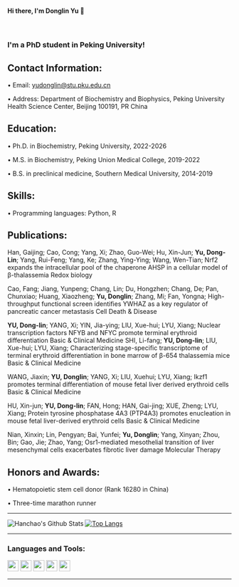 #### Hi there, I'm Donglin Yu  👋

<br />


### I'm a PhD student in Peking University!

## Contact Information:
 •	Email: yudonglin@stu.pku.edu.cn
 
 
 •	Address: Department of Biochemistry and Biophysics, Peking University Health Science Center, Beijing 100191, PR China
## Education:
 •	Ph.D. in Biochemistry, Peking University, 2022-2026
 
 •	M.S. in Biochemistry, Peking Union Medical College, 2019-2022
 
 •	B.S. in preclinical medicine, Southern Medical University, 2014-2019
## Skills:
•	Programming languages: Python, R
## Publications:


Han, Gaijing; Cao, Cong; Yang, Xi; Zhao, Guo-Wei; Hu, Xin-Jun; **Yu, Dong-Lin**; Yang, Rui-Feng; Yang, Ke; Zhang, Ying-Ying; Wang, Wen-Tian; 	Nrf2 expands the intracellular pool of the chaperone AHSP in a cellular model of β-thalassemia	Redox biology

Cao, Fang; Jiang, Yunpeng; Chang, Lin; Du, Hongzhen; Chang, De; Pan, Chunxiao; Huang, Xiaozheng; **Yu, Donglin**; Zhang, Mi; Fan, Yongna; 	High-throughput functional screen identifies YWHAZ as a key regulator of pancreatic cancer metastasis	Cell Death & Disease

**YU, Dong-lin**; YANG, Xi; YIN, Jia-ying; LIU, Xue-hui; LYU, Xiang; 	Nuclear transcription factors NFYB and NFYC promote terminal erythroid differentiation	Basic & Clinical Medicine
SHI, Li-fang; **YU, Dong-lin**; LIU, Xue-hui; LYU, Xiang; 	Characterizing stage-specific transcriptome of terminal erythroid differentiation in bone marrow of β-654 thalassemia mice	Basic & Clinical Medicine

WANG, Jiaxin; **YU, Donglin**; YANG, Xi; LIU, Xuehui; LYU, Xiang; 	Ikzf1 promotes terminal differentiation of mouse fetal liver derived erythroid cells	Basic & Clinical Medicine

HU, Xin-jun; **YU, Dong-lin**; FAN, Hong; HAN, Gai-jing; XUE, Zheng; LYU, Xiang; 	Protein tyrosine phosphatase 4A3 (PTP4A3) promotes enucleation in mouse fetal liver-derived erythroid cells	Basic & Clinical Medicine

Nian, Xinxin; Lin, Pengyan; Bai, Yunfei; **Yu, Donglin**; Yang, Xinyan; Zhou, Bin; Gao, Jie; Zhao, Yang; 	Osr1-mediated mesothelial transition of liver mesenchymal cells exacerbates fibrotic liver damage	Molecular Therapy



## Honors and Awards:
•	Hematopoietic stem cell donor (Rank 16280 in China)

•	Three-time marathon runner 




---

<img align="left" alt="Hanchao's Github Stats" src="https://github-readme-stats.vercel.app/api?username=yudonglin506311858&show_icons=true&hide_border=true" />

[![Top Langs](https://github-readme-stats.vercel.app/api/top-langs/?username=yudonglin506311858&hide=html)](https://github.com/anuraghazra/github-readme-stats)


---

### Languages and Tools:

<p align="left">
<img src="https://img.shields.io/badge/python-3776AB.svg?&style=for-the-badge&logo=python&logoColor=white" height="25"/>
<img src="https://img.shields.io/badge/R-8892BF.svg?&style=for-the-badge&logo=r&logoColor=white" height="25"/>
<img src="https://img.shields.io/badge/Rstudio-F7DF1E.svg?&style=for-the-badge&logo=Rstudio&logoColor=white" height="25"/>
<img src="https://img.shields.io/badge/jupyter-F3631D.svg?&style=for-the-badge&logo=jupyter&logoColor=white" height="25"/>
<img src="https://img.shields.io/badge/anaconda-FB7A24.svg?&style=for-the-badge&logo=anaconda&logoColor=white" height="25"/>
</p>


---


<!-- 
### Recent Blog Posts
- [Functional Logistic Regression](https://dev.to/hanchaozhang/functional-logistic-regression-31b9)
- [First Post](https://dev.to/hanchaozhang/first-post-4edk)
-->




[website]: http://hanchaozhang.xyz
[twitter]: https://twitter.com/tedddddy_zhang
[youtube]: https://youtube.com/codeSTACKr
[instagram]: https://www.instagram.com/tedddddd_y/
[linkedin]: https://www.linkedin.com/in/hanchao-zhang-670105b7
[webdevplaylist]: https://www.youtube.com/playlist?list=PLkwxH9e_vrAJ0WbEsFA9W3I1W-g_BTsbt
[jsplaylist]: https://www.youtube.com/playlist?list=PLkwxH9e_vrALRJKu7wfXby3MKeflhTu6B
[cssplaylist]: https://www.youtube.com/playlist?list=PLkwxH9e_vrALSdvZuEh6gqQdmDoDIoqz4
[reactplaylist]: https://www.youtube.com/playlist?list=PLkwxH9e_vrAK4TdffpxKY3QGyHCpxFcQ0
[GoogleScholar]: https://scholar.google.com/citations?hl=en&user=bePCCD8AAAAJ
[facebook]: https://www.facebook.com/Ted.H.Chang
